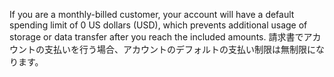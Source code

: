 If you are a monthly-billed customer, your account will have a default spending limit of 0 US dollars (USD), which prevents additional usage of storage or data transfer after you reach the included amounts. 請求書でアカウントの支払いを行う場合、アカウントのデフォルトの支払い制限は無制限になります。
